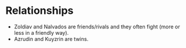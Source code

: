 # Relationships

- Zoldiav and Nalvados are friends/rivals and they often fight (more or less in a friendly way).
- Azrudin and Kuyzrin are twins.
